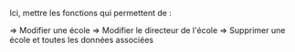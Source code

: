 Ici, mettre les fonctions qui permettent de :

=> Modifier une école
=> Modifier le directeur de l'école <!-- Pas sur ici -->
=> Supprimer une école et toutes les données associées
